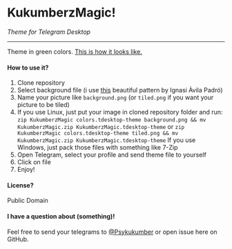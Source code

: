 # KukumberzMagic!
*Theme for Telegram Desktop*

---

Theme in green colors. [This is how it looks like.](https://twitter.com/Psykukumber/status/819400968068628481)

#### How to use it?

1. Clone repository
2. Select background file (i use [this](url=https://subtlepatterns.com/one-in-a-million-s/) beautiful pattern by  Ignasi Àvila Padró)
3. Name your picture like `background.png` (or `tiled.png` if you want your picture to be tiled)
4. If you use Linux, just put your image in cloned repository folder and run: 
`zip KukumberzMagic colors.tdesktop-theme background.png && mv KukumberzMagic.zip KukumberzMagic.tdesktop-theme`
or
`zip KukumberzMagic colors.tdesktop-theme tiled.png && mv KukumberzMagic.zip KukumberzMagic.tdesktop-theme`
If you use Windows, just pack those files with something like 7-Zip
5. Open Telegram, select your profile and send theme file to yourself
6. Click on file
7. Enjoy!

#### License?

Public Domain

#### I have a question about (something)!

Feel free to send your telegrams to [@Psykukumber](https://t.me/psykukumber) or open issue here on GitHub.

